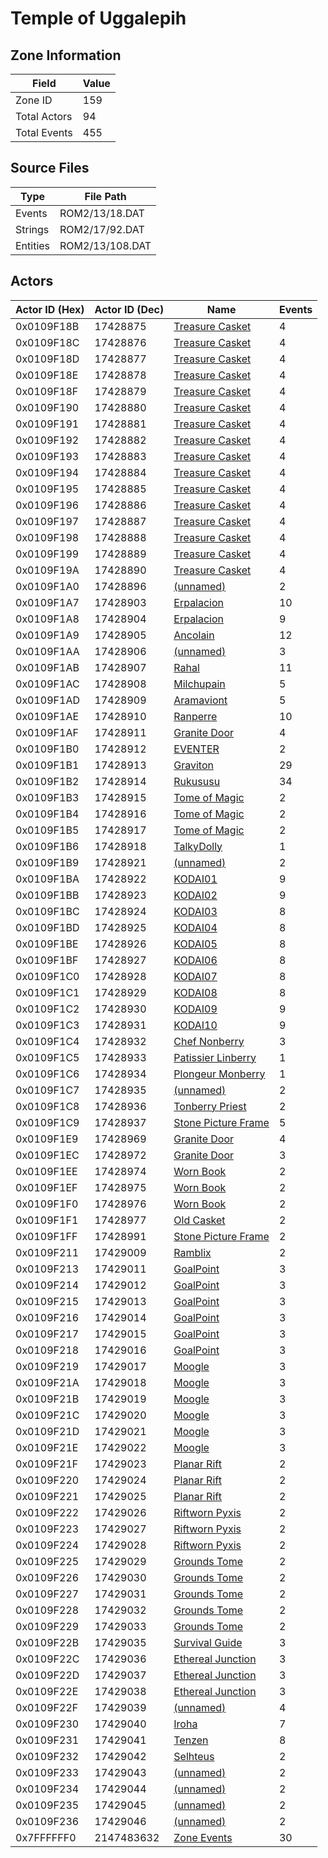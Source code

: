 # Temple of Uggalepih

## Zone Information

| Field        |   Value |
|--------------|---------|
| Zone ID      |     159 |
| Total Actors |      94 |
| Total Events |     455 |

## Source Files

| Type     | File Path       |
|----------|-----------------|
| Events   | ROM2/13/18.DAT  |
| Strings  | ROM2/17/92.DAT  |
| Entities | ROM2/13/108.DAT |

## Actors

| Actor ID (Hex)   |   Actor ID (Dec) | Name                                                               |   Events |
|------------------|------------------|--------------------------------------------------------------------|----------|
| 0x0109F18B       |         17428875 | [Treasure Casket](./17428875%20-%20Treasure%20Casket.md)           |        4 |
| 0x0109F18C       |         17428876 | [Treasure Casket](./17428876%20-%20Treasure%20Casket.md)           |        4 |
| 0x0109F18D       |         17428877 | [Treasure Casket](./17428877%20-%20Treasure%20Casket.md)           |        4 |
| 0x0109F18E       |         17428878 | [Treasure Casket](./17428878%20-%20Treasure%20Casket.md)           |        4 |
| 0x0109F18F       |         17428879 | [Treasure Casket](./17428879%20-%20Treasure%20Casket.md)           |        4 |
| 0x0109F190       |         17428880 | [Treasure Casket](./17428880%20-%20Treasure%20Casket.md)           |        4 |
| 0x0109F191       |         17428881 | [Treasure Casket](./17428881%20-%20Treasure%20Casket.md)           |        4 |
| 0x0109F192       |         17428882 | [Treasure Casket](./17428882%20-%20Treasure%20Casket.md)           |        4 |
| 0x0109F193       |         17428883 | [Treasure Casket](./17428883%20-%20Treasure%20Casket.md)           |        4 |
| 0x0109F194       |         17428884 | [Treasure Casket](./17428884%20-%20Treasure%20Casket.md)           |        4 |
| 0x0109F195       |         17428885 | [Treasure Casket](./17428885%20-%20Treasure%20Casket.md)           |        4 |
| 0x0109F196       |         17428886 | [Treasure Casket](./17428886%20-%20Treasure%20Casket.md)           |        4 |
| 0x0109F197       |         17428887 | [Treasure Casket](./17428887%20-%20Treasure%20Casket.md)           |        4 |
| 0x0109F198       |         17428888 | [Treasure Casket](./17428888%20-%20Treasure%20Casket.md)           |        4 |
| 0x0109F199       |         17428889 | [Treasure Casket](./17428889%20-%20Treasure%20Casket.md)           |        4 |
| 0x0109F19A       |         17428890 | [Treasure Casket](./17428890%20-%20Treasure%20Casket.md)           |        4 |
| 0x0109F1A0       |         17428896 | [(unnamed)](./17428896.md)                                         |        2 |
| 0x0109F1A7       |         17428903 | [Erpalacion](./17428903%20-%20Erpalacion.md)                       |       10 |
| 0x0109F1A8       |         17428904 | [Erpalacion](./17428904%20-%20Erpalacion.md)                       |        9 |
| 0x0109F1A9       |         17428905 | [Ancolain](./17428905%20-%20Ancolain.md)                           |       12 |
| 0x0109F1AA       |         17428906 | [(unnamed)](./17428906.md)                                         |        3 |
| 0x0109F1AB       |         17428907 | [Rahal](./17428907%20-%20Rahal.md)                                 |       11 |
| 0x0109F1AC       |         17428908 | [Milchupain](./17428908%20-%20Milchupain.md)                       |        5 |
| 0x0109F1AD       |         17428909 | [Aramaviont](./17428909%20-%20Aramaviont.md)                       |        5 |
| 0x0109F1AE       |         17428910 | [Ranperre](./17428910%20-%20Ranperre.md)                           |       10 |
| 0x0109F1AF       |         17428911 | [Granite Door](./17428911%20-%20Granite%20Door.md)                 |        4 |
| 0x0109F1B0       |         17428912 | [EVENTER](./17428912%20-%20EVENTER.md)                             |        2 |
| 0x0109F1B1       |         17428913 | [Graviton](./17428913%20-%20Graviton.md)                           |       29 |
| 0x0109F1B2       |         17428914 | [Rukususu](./17428914%20-%20Rukususu.md)                           |       34 |
| 0x0109F1B3       |         17428915 | [Tome of Magic](./17428915%20-%20Tome%20of%20Magic.md)             |        2 |
| 0x0109F1B4       |         17428916 | [Tome of Magic](./17428916%20-%20Tome%20of%20Magic.md)             |        2 |
| 0x0109F1B5       |         17428917 | [Tome of Magic](./17428917%20-%20Tome%20of%20Magic.md)             |        2 |
| 0x0109F1B6       |         17428918 | [TalkyDolly](./17428918%20-%20TalkyDolly.md)                       |        1 |
| 0x0109F1B9       |         17428921 | [(unnamed)](./17428921.md)                                         |        2 |
| 0x0109F1BA       |         17428922 | [KODAI01](./17428922%20-%20KODAI01.md)                             |        9 |
| 0x0109F1BB       |         17428923 | [KODAI02](./17428923%20-%20KODAI02.md)                             |        9 |
| 0x0109F1BC       |         17428924 | [KODAI03](./17428924%20-%20KODAI03.md)                             |        8 |
| 0x0109F1BD       |         17428925 | [KODAI04](./17428925%20-%20KODAI04.md)                             |        8 |
| 0x0109F1BE       |         17428926 | [KODAI05](./17428926%20-%20KODAI05.md)                             |        8 |
| 0x0109F1BF       |         17428927 | [KODAI06](./17428927%20-%20KODAI06.md)                             |        8 |
| 0x0109F1C0       |         17428928 | [KODAI07](./17428928%20-%20KODAI07.md)                             |        8 |
| 0x0109F1C1       |         17428929 | [KODAI08](./17428929%20-%20KODAI08.md)                             |        8 |
| 0x0109F1C2       |         17428930 | [KODAI09](./17428930%20-%20KODAI09.md)                             |        9 |
| 0x0109F1C3       |         17428931 | [KODAI10](./17428931%20-%20KODAI10.md)                             |        9 |
| 0x0109F1C4       |         17428932 | [Chef Nonberry](./17428932%20-%20Chef%20Nonberry.md)               |        3 |
| 0x0109F1C5       |         17428933 | [Patissier Linberry](./17428933%20-%20Patissier%20Linberry.md)     |        1 |
| 0x0109F1C6       |         17428934 | [Plongeur Monberry](./17428934%20-%20Plongeur%20Monberry.md)       |        1 |
| 0x0109F1C7       |         17428935 | [(unnamed)](./17428935.md)                                         |        2 |
| 0x0109F1C8       |         17428936 | [Tonberry Priest](./17428936%20-%20Tonberry%20Priest.md)           |        2 |
| 0x0109F1C9       |         17428937 | [Stone Picture Frame](./17428937%20-%20Stone%20Picture%20Frame.md) |        5 |
| 0x0109F1E9       |         17428969 | [Granite Door](./17428969%20-%20Granite%20Door.md)                 |        4 |
| 0x0109F1EC       |         17428972 | [Granite Door](./17428972%20-%20Granite%20Door.md)                 |        3 |
| 0x0109F1EE       |         17428974 | [Worn Book](./17428974%20-%20Worn%20Book.md)                       |        2 |
| 0x0109F1EF       |         17428975 | [Worn Book](./17428975%20-%20Worn%20Book.md)                       |        2 |
| 0x0109F1F0       |         17428976 | [Worn Book](./17428976%20-%20Worn%20Book.md)                       |        2 |
| 0x0109F1F1       |         17428977 | [Old Casket](./17428977%20-%20Old%20Casket.md)                     |        2 |
| 0x0109F1FF       |         17428991 | [Stone Picture Frame](./17428991%20-%20Stone%20Picture%20Frame.md) |        2 |
| 0x0109F211       |         17429009 | [Ramblix](./17429009%20-%20Ramblix.md)                             |        2 |
| 0x0109F213       |         17429011 | [GoalPoint](./17429011%20-%20GoalPoint.md)                         |        3 |
| 0x0109F214       |         17429012 | [GoalPoint](./17429012%20-%20GoalPoint.md)                         |        3 |
| 0x0109F215       |         17429013 | [GoalPoint](./17429013%20-%20GoalPoint.md)                         |        3 |
| 0x0109F216       |         17429014 | [GoalPoint](./17429014%20-%20GoalPoint.md)                         |        3 |
| 0x0109F217       |         17429015 | [GoalPoint](./17429015%20-%20GoalPoint.md)                         |        3 |
| 0x0109F218       |         17429016 | [GoalPoint](./17429016%20-%20GoalPoint.md)                         |        3 |
| 0x0109F219       |         17429017 | [Moogle](./17429017%20-%20Moogle.md)                               |        3 |
| 0x0109F21A       |         17429018 | [Moogle](./17429018%20-%20Moogle.md)                               |        3 |
| 0x0109F21B       |         17429019 | [Moogle](./17429019%20-%20Moogle.md)                               |        3 |
| 0x0109F21C       |         17429020 | [Moogle](./17429020%20-%20Moogle.md)                               |        3 |
| 0x0109F21D       |         17429021 | [Moogle](./17429021%20-%20Moogle.md)                               |        3 |
| 0x0109F21E       |         17429022 | [Moogle](./17429022%20-%20Moogle.md)                               |        3 |
| 0x0109F21F       |         17429023 | [Planar Rift](./17429023%20-%20Planar%20Rift.md)                   |        2 |
| 0x0109F220       |         17429024 | [Planar Rift](./17429024%20-%20Planar%20Rift.md)                   |        2 |
| 0x0109F221       |         17429025 | [Planar Rift](./17429025%20-%20Planar%20Rift.md)                   |        2 |
| 0x0109F222       |         17429026 | [Riftworn Pyxis](./17429026%20-%20Riftworn%20Pyxis.md)             |        2 |
| 0x0109F223       |         17429027 | [Riftworn Pyxis](./17429027%20-%20Riftworn%20Pyxis.md)             |        2 |
| 0x0109F224       |         17429028 | [Riftworn Pyxis](./17429028%20-%20Riftworn%20Pyxis.md)             |        2 |
| 0x0109F225       |         17429029 | [Grounds Tome](./17429029%20-%20Grounds%20Tome.md)                 |        2 |
| 0x0109F226       |         17429030 | [Grounds Tome](./17429030%20-%20Grounds%20Tome.md)                 |        2 |
| 0x0109F227       |         17429031 | [Grounds Tome](./17429031%20-%20Grounds%20Tome.md)                 |        2 |
| 0x0109F228       |         17429032 | [Grounds Tome](./17429032%20-%20Grounds%20Tome.md)                 |        2 |
| 0x0109F229       |         17429033 | [Grounds Tome](./17429033%20-%20Grounds%20Tome.md)                 |        2 |
| 0x0109F22B       |         17429035 | [Survival Guide](./17429035%20-%20Survival%20Guide.md)             |        3 |
| 0x0109F22C       |         17429036 | [Ethereal Junction](./17429036%20-%20Ethereal%20Junction.md)       |        3 |
| 0x0109F22D       |         17429037 | [Ethereal Junction](./17429037%20-%20Ethereal%20Junction.md)       |        3 |
| 0x0109F22E       |         17429038 | [Ethereal Junction](./17429038%20-%20Ethereal%20Junction.md)       |        3 |
| 0x0109F22F       |         17429039 | [(unnamed)](./17429039.md)                                         |        4 |
| 0x0109F230       |         17429040 | [Iroha](./17429040%20-%20Iroha.md)                                 |        7 |
| 0x0109F231       |         17429041 | [Tenzen](./17429041%20-%20Tenzen.md)                               |        8 |
| 0x0109F232       |         17429042 | [Selhteus](./17429042%20-%20Selhteus.md)                           |        2 |
| 0x0109F233       |         17429043 | [(unnamed)](./17429043.md)                                         |        2 |
| 0x0109F234       |         17429044 | [(unnamed)](./17429044.md)                                         |        2 |
| 0x0109F235       |         17429045 | [(unnamed)](./17429045.md)                                         |        2 |
| 0x0109F236       |         17429046 | [(unnamed)](./17429046.md)                                         |        2 |
| 0x7FFFFFF0       |       2147483632 | [Zone Events](./Zone%20Events.md)                                  |       30 |